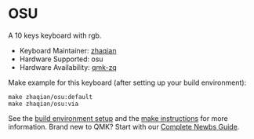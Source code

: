 # OSU

A 10 keys keyboard with rgb.

* Keyboard Maintainer: [zhaqian](https://github.com/zhaqian12)
* Hardware Supported: osu
* Hardware Availability: [qmk-zq](https://github.com/zhaqian12/qmk_firmware)

Make example for this keyboard (after setting up your build environment):

    make zhaqian/osu:default
    make zhaqian/osu:via

See the [build environment setup](https://docs.qmk.fm/#/getting_started_build_tools) and the [make instructions](https://docs.qmk.fm/#/getting_started_make_guide) for more information. Brand new to QMK? Start with our [Complete Newbs Guide](https://docs.qmk.fm/#/newbs).
